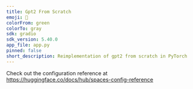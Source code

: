 ```yaml
---
title: Gpt2 From Scratch
emoji: 🐨
colorFrom: green
colorTo: gray
sdk: gradio
sdk_version: 5.40.0
app_file: app.py
pinned: false
short_description: Reimplementation of gpt2 from scratch in PyTorch
---
```


Check out the configuration reference at https://huggingface.co/docs/hub/spaces-config-reference
